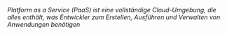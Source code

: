 *Platform as a Service (PaaS) ist eine vollständige Cloud-Umgebung, die alles enthält, was Entwickler zum Erstellen, Ausführen und Verwalten von Anwendungen benötigen*